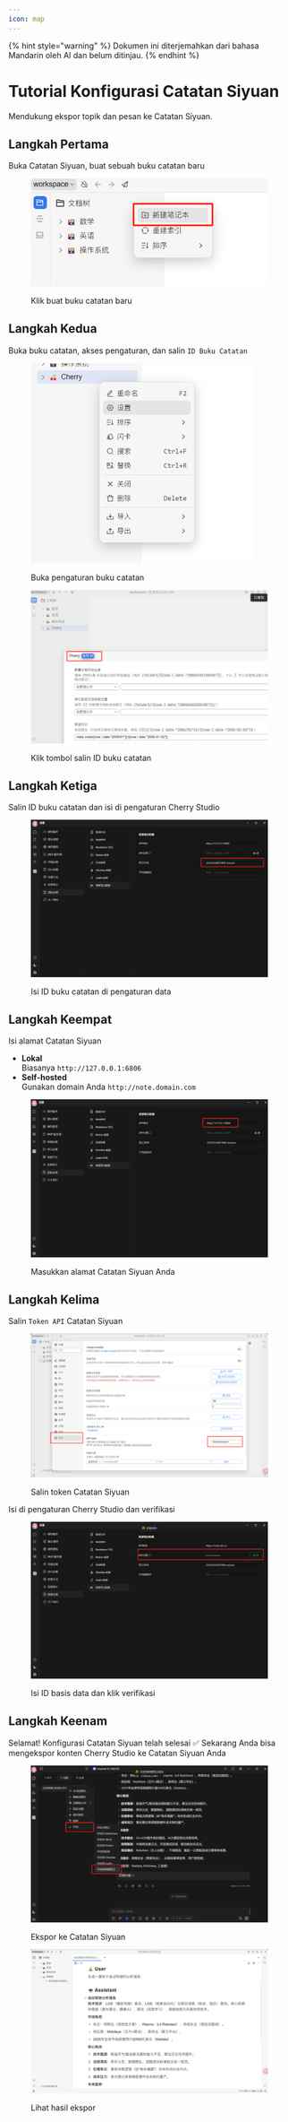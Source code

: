 ```yaml
---
icon: map
---
```


{% hint style="warning" %}
Dokumen ini diterjemahkan dari bahasa Mandarin oleh AI dan belum ditinjau.
{% endhint %}

# Tutorial Konfigurasi Catatan Siyuan

Mendukung ekspor topik dan pesan ke Catatan Siyuan.

## Langkah Pertama

Buka Catatan Siyuan, buat sebuah buku catatan baru

<figure><img src="../.gitbook/assets/siyuan-image-1.png" alt=""><figcaption><p>Klik buat buku catatan baru</p></figcaption></figure>

## Langkah Kedua

Buka buku catatan, akses pengaturan, dan salin `ID Buku Catatan`

<figure><img src="../.gitbook/assets/siyuan-image-2.png" alt="" width="400"><figcaption><p>Buka pengaturan buku catatan</p></figcaption></figure>

<figure><img src="../.gitbook/assets/siyuan-image-3.png" alt=""><figcaption><p>Klik tombol salin ID buku catatan</p></figcaption></figure>

## Langkah Ketiga

Salin ID buku catatan dan isi di pengaturan Cherry Studio

<figure><img src="../.gitbook/assets/siyuan-image-4.png" alt=""><figcaption><p>Isi ID buku catatan di pengaturan data</p></figcaption></figure>

## Langkah Keempat

Isi alamat Catatan Siyuan

* **Lokal**\
  Biasanya `http://127.0.0.1:6806`
* **Self-hosted**\
  Gunakan domain Anda `http://note.domain.com`

<figure><img src="../.gitbook/assets/siyuan-image-5.png" alt=""><figcaption><p>Masukkan alamat Catatan Siyuan Anda</p></figcaption></figure>

## Langkah Kelima

Salin `Token API` Catatan Siyuan

<figure><img src="../.gitbook/assets/siyuan-image-6.png" alt=""><figcaption><p>Salin token Catatan Siyuan</p></figcaption></figure>

Isi di pengaturan Cherry Studio dan verifikasi

<figure><img src="../.gitbook/assets/siyuan-image-7.png" alt=""><figcaption><p>Isi ID basis data dan klik verifikasi</p></figcaption></figure>

## Langkah Keenam

Selamat! Konfigurasi Catatan Siyuan telah selesai ✅ Sekarang Anda bisa mengekspor konten Cherry Studio ke Catatan Siyuan Anda

<figure><img src="../.gitbook/assets/siyuan-image-8.png" alt=""><figcaption><p>Ekspor ke Catatan Siyuan</p></figcaption></figure>

<figure><img src="../.gitbook/assets/siyuan-image-9.png" alt=""><figcaption><p>Lihat hasil ekspor</p></figcaption></figure>